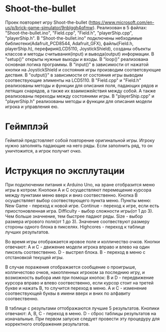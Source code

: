 # Shoot-the-bullet
Проек повторяет игру Shoot-the-bullet (https://www.microsoft.com/en-us/p/brick-game-simulator/9nblggh4qfmw).
Реализован в 5 файлах: "Shoot-the-bullet.ino", "Field.cpp", "Field.h", "playerShip.cpp", "playerShip.h".
В "Shoot-the-bullet.ino" подключены небходимые библиотеки(Adafruit_PCD8544, Adafruit_GFX), файлы(Field.h, playerShip.h), перефирия(LCD5110, JoystickShield), созданы объекты классов и методы считывания(input) и вывода(output) информации.
  В "setup()" открыты нужные выходы и входы.
  В "loop()" реализована основная логика программы.
  В "input()" в зависимости от нажатой кнопки на JoystickShield и состояния игры производим соответсвующие дествия.
  В "output()" в зависимости от состояния игры выводим соотвествующие элименты на LCD5110.
В "Field.cpp" и "Field.h" реализованы методы и функции для описания поля, падающих рядов и летящих снарядов, а также их взаиможействия между собой. А также реализованы переходы между состояними игры.
В "playerShip.cpp" и "playerShip.h" реализованы методы и функции для описания модели игрока и управления ею.

# Геймплэй
Геймпэй предстовляет собой повторение оригинальной игры. Игроку нужно заполнять падающие на него ряды. Если заполнить ряд, то он уничтожится, а игрок получит очко.

# Иструкция по эксплутации
При подключении питания к Arduino Uno, на эране отобразится меню игры в котром:
  Кнопоки A и C осуществляют перемещение курсора между пунктами меню вверх и вниз соотвественно.
  Кнопка B осуществляет выбор соотвествующего пункта меню.
Пункты меню:
  New Game - переход к новой игре.
  Continue - переход к игре, если есть приостоновленная игра.
  Difficulty - выбор сложности игры(от 1 до 3). Чем больше значнение, тем быстрее падают ряды.
  Size - выбор размера игрового поля(от 1 до 3). Значение соотвествуют размеру стороны одного блока в пикселях.
  Highcores - переход к таблице лучших результатов.

Во время игры отображается ировое поле и колличество очков. Кнопки отвечают:
  A и С - движение модели игрока вправо и влево на один пиксель соотвественно.
  D - выстрел блока.
  B - переход в меню с отстановкой текущей игры.
  
В случае поражения отображается сообщение о проигрыше, колличестово очков, накопленных игроком за последнию игру, и возможность выбора имя при помощи кнопок:
  B и D - передвижение курсора вправо и влево соотвественно, если курсор стоит на третей букве и нажать B, то случится переход в меню.
  A и C - изменение соотвествующей буквы в имени вверх и вних по алфавиту соотвественно.

В таблице с результами оттображаются лучшие 5 результатов. Кнопики отвечают:
  A, B, C - переход в меню.
  D - сброс таблицы результатов на изначальные. При первом запуске следует провести эту процедуру для корректного отображения результатов.
